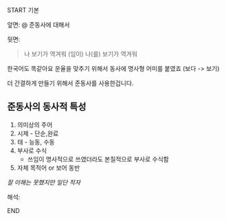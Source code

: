 START
기본

앞면:
@ 준동사에 대해서


뒷면:
> 나 보기가 역겨워
> (임이) 나(를) 보기가 역겨워

한국어도 똑같아요
운율을 맞추기 위해서 동사에 명사형 어미를 붙였죠 (보다 -> 보기)

더 간결하게 만들기 위해서
준동사를 사용한겁니다.

## 준동사의 동사적 특성
1. 의미상의 주어
2. 시제 - 단순,완료
3. 태 - 능동, 수동
4. 부사로 수식
	- 쓰임이 명사적으로 쓰였더라도 본질적으로 부사로 수식함
5. 자체 목적어 or 보어 동반

*잘 이해는 못했지만
일단 적자*

해석:
<!--ID: 1695439062617-->
END